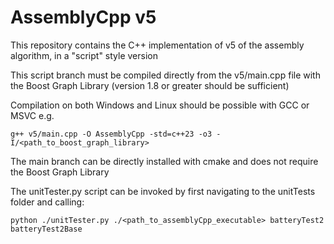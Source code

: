 # AssemblyCpp v5

This repository contains the C++ implementation of v5 of the assembly algorithm, in a "script" style version

This script branch must be compiled directly from the v5/main.cpp file with the Boost Graph Library (version 1.8 or greater should be sufficient)

Compilation on both Windows and Linux should be possible with GCC or MSVC e.g.

`g++ v5/main.cpp -O AssemblyCpp -std=c++23 -o3 -I/<path_to_boost_graph_library>`

The main branch can be directly installed with cmake and does not require the Boost Graph Library

The unitTester.py script can be invoked by first navigating to the unitTests folder and calling:

`python ./unitTester.py ./<path_to_assemblyCpp_executable> batteryTest2 batteryTest2Base`